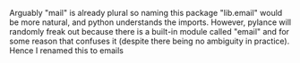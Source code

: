 Arguably "mail" is already plural so naming this package "lib.email" would be
more natural, and python understands the imports. However, pylance will randomly
freak out because there is a built-in module called "email" and for some reason
that confuses it (despite there being no ambiguity in practice). Hence I renamed
this to emails

